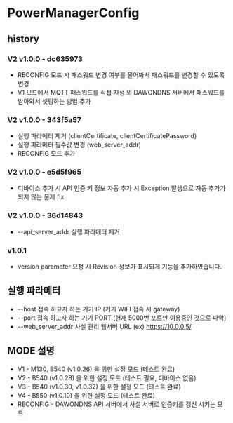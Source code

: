 # PowerManagerConfig

## history

### V2 v1.0.0 - dc635973
* RECONFIG 모드 시 패스워드 변경 여부를 물어봐서 패스워드를 변경할 수 있도록 변경
* V1 모드에서 MQTT 패스워드를 직접 지정 외 DAWONDNS 서버에서 패스워드를 받아와서 셋팅하는 방법 추가

### V2 v1.0.0 - 343f5a57
* 실행 파라메터 제거 (clientCertificate, clientCertificatePassword)
* 실행 파라메터 필수값 변경 (web_server_addr)
* RECONFIG 모드 추가

### V2 v1.0.0 - e5d5f965
* 디바이스 추가 시 API 인증 키 정보 자동 추가 시 Exception 발생으로 자동 추가가 되지 않는 문제 fix

### V2 v1.0.0 - 36d14843
* --api_server_addr 실행 파라메터 제거

### v1.0.1

* version parameter 요청 시 Revision 정보가 표시되게 기능을 추가하였습니다.

## 실행 파라메터

* --host 접속 하고자 하는 기기 IP (기기 WIFI 접속 시 gateway)
* --port 접속 하고자 하는 기기 PORT (현재 5000번 포트만 이용중인 것으로 파악)
* --web_server_addr 사설 관리 웹서버 URL (ex) https://10.0.0.5/

## MODE 설명

* V1 - M130, B540 (v1.0.26) 을 위한 설정 모드 (테스트 완료)
* V2 - B540 (v1.0.28) 을 위한 설정 모드 (테스트 필요, 디바이스 없음)
* V3 - B540 (v1.0.30, v1.0.32) 을 위한 설정 모드 (테스트 완료)
* V4 - B550 (v1.0.10) 을 위한 설정 모드 (테스트 완료)
* RECONFIG - DAWONDNS API 서버에서 사설 서버로 인증키를 갱신 시키는 모드
